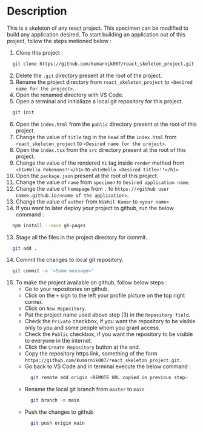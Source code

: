 # Description

This is a skeleton of any react project. This specimen can be modified to build any application desired. To start building an application out of this project, follow the steps metioned below :

1. Clone this project :
```bash
  git clone https://github.com/kumarnik007/react_skeleton_project.git
```
2. Delete the `.git` directory present at the root of the project.
3. Rename the project directory from `react_skeleton_project` to `<Desired name for the project>`.
4. Open the renamed directory with VS Code.
5. Open a terminal and initialiaze a local git repository for this project.
```bash
  git init
```
6. Open the `index.html` from the `public` directory present at the root of this project.
7. Change the value of `title` tag in the `head` of the `index.html` from `react_skeleton_project` to `<Desired name for the project>`.
8. Open the `index.tsx` from the `src` directory present at the root of this project.
9. Change the value of the rendered `h1` tag inside `render` method from `<h1>Hello Pokemons!!</h1>` to `<h1>Hello <Desired title>!!</h1>`.
8. Open the `package.json` present at the root of this project.
9. Change the value of `name` from `specimen` to `Desired application name`.
10. Change the value of `homepage` from `.` to `https://<github user name>.github.io/<name of the application>`.
11. Change the value of `author` from `Nikhil Kumar` to `<your name>`.
12. If you want to later deploy your project to github, run the below command :
```bash
  npm install --save gh-pages
```
13. Stage all the files in the project directory for commit.
```bash
  git add .
```
14. Commit the changes to local git repository.
```bash
  git commit -m '<Some message>'
```
15. To make the project available on github, follow below steps :
    - Go to your repositories on github.
    - Click on the `+` sign to the left your profile picture on the top right corner.
    - Click on `New Repository`.
    - Put the project name used above step (3) in the `Repository field`.
    - Check the `Private` checkbox, if you want the repository to be visible only to you and some people whom you grant access.
    - Check the `Public` checkbox, if you want the repository to be visible to everyone in the internet.
    - Click the `Create Repository` button at the end.
    - Copy the repository https link, something of the form `https://github.com/kumarnik007/react_skeleton_project.git`.
    - Go back to VS Code and in terminal execute the below command :
      ```bash
        git remote add origin <REMOTE URL copied in previous step>
      ```
    - Rename the local git branch from `master` to `main`
      ```bash
        git branch -m main
      ```
    - Push the changes to github
      ```bash
        git push origin main
      ```
